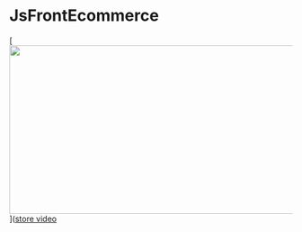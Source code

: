 # JsFrontEcommerce


[<img src="https://github.com/d3bes/JsFrontEcommerce/assets/125621828/644eb62f-4c38-4f80-be30-4600ab3903d5" width="600" height="300"
/>]([store video](eyeshadow.jpeg)



